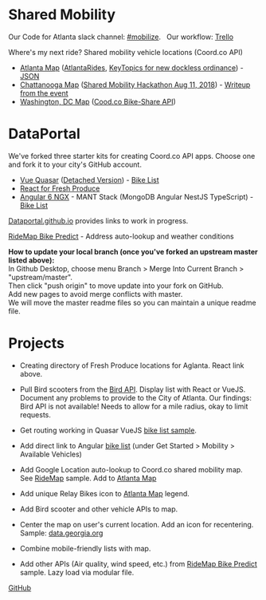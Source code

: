 # Shared Mobility

Our Code for Atlanta slack channel: [#mobilize](https://codeforatlanta.slack.com/messages/C9J705RRB). &nbsp; 
Our workflow: [Trello](https://trello.com/b/qAGKrRAP/mobilize)

Where's my next ride? Shared mobility vehicle locations (Coord.co API)

- [Atlanta Map](atlanta/) ([AtlantaRides](https://github.com/AtlantaRides/atlantarides.github.io), [KeyTopics for new dockless ordinance](https://sharedmobility.github.io/atlanta/ordinance/2018/Dockless_KeyTopics_20180731.pdf)) - 
[JSON](https://api.coord.co/v1/bike/location?access_key=p9H_wRiQaoEoIKQBaJnA1oR77yCBY-6Z-AEku8bgJNk&latitude=33.7490&longitude=-84.3880&radius_km=10)
- [Chattanooga Map](chattanooga/) ([Shared Mobility Hackathon Aug 11, 2018](https://www.eventbrite.com/e/national-day-of-civic-hacking-tickets-48338457628)) - [Writeup from the event](https://connect.chattanooga.gov/ndoch_2018/)
- [Washington, DC Map](dc/) ([Cood.co Bike-Share API](https://coord.co/quickstart/bike-share))

# DataPortal

We've forked three starter kits for creating Coord.co API apps.
Choose one and fork it to your city's GitHub account.

- [Vue Quasar](https://github.com/DataPortal/coord-vue-quasar) ([Detached Version](https://github.com/DataPortal/coord-quasar)) - [Bike List](https://smartparks.github.io/)
- [React for Fresh Produce](https://github.com/codeforatlanta/mobilize/)
- [Angular 6 NGX](https://github.com/DataPortal/coord-angular) - MANT Stack (MongoDB Angular NestJS TypeScript) - [Bike List](https://dataportal.github.io/coord-angular/dashboard/gridmap/grid-list)

[Dataportal.github.io](https://dataportal.github.io) provides links to work in progress.

[RideMap Bike Predict](https://github.com/SharedMobility/RideMap) - Address auto-lookup and weather conditions

<b>How to update your local branch (once you've forked an upstream master listed above):</b><br>
In Github Desktop, choose menu Branch > Merge Into Current Branch > "upstream/master".<br>
Then click "push origin" to move update into your fork on GitHub.<br>
Add new pages to avoid merge conflicts with master.<br>
We will move the master readme files so you can maintain a unique readme file.<br>

# Projects

* Creating directory of Fresh Produce locations for Aglanta. React link above.

* Pull Bird scooters from the [Bird API](https://github.com/ubahnverleih/WoBike/blob/master/Bird.md). Display list with React or VueJS.  
Document any problems to provide to the City of Atlanta. Our findings: Bird API is not available! Needs to allow for a mile radius, okay to limit requests.

* Get routing working in Quasar VueJS [bike list sample](https://smartparks.github.io/).

* Add direct link to Angular [bike list](https://dataportal.github.io/coord-angular/dashboard/gridmap/grid-list) (under Get Started > Mobility > Available Vehicles)

* Add Google Location auto-lookup to Coord.co shared mobility map.  
See [RideMap](https://github.com/SharedMobility/RideMap) sample. Add to [Atlanta Map](atlanta/)

* Add unique Relay Bikes icon to [Atlanta Map](https://sharedmobility.github.io/atlanta/) legend.

* Add Bird scooter and other vehicle APIs to map.

* Center the map on user's current location. Add an icon for recentering. Sample: [data.georgia.org](https://data.georgia.org)

* Combine mobile-friendly lists with map.

* Add other APIs (Air quality, wind speed, etc.) from [RideMap Bike Predict](https://bikepredict.herokuapp.com/) sample. Lazy load via modular file.

<a href="https://github.com/SharedMobility/sharedmobility.github.io">GitHub</a>

